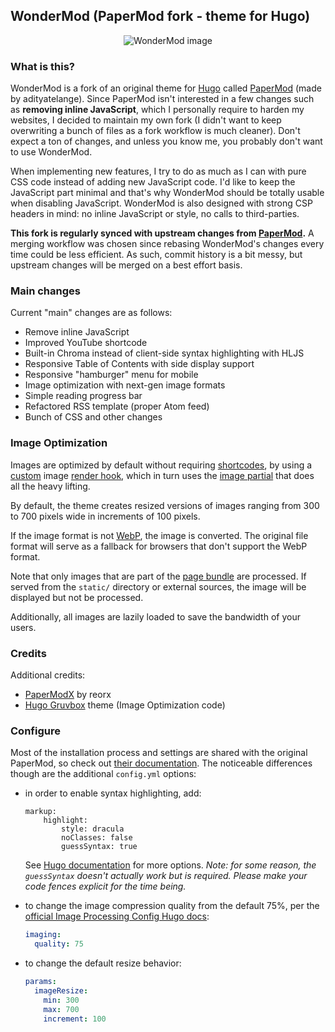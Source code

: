 ## WonderMod (PaperMod fork - theme for Hugo)

<p align="center">
  <img src="https://raw.githubusercontent.com/wonderfall/hugo-WonderMod/master/.github/assets/web-capture.jpeg" title="WonderMod" alt="WonderMod image">
</p>

### What is this?
WonderMod is a fork of an original theme for [Hugo](https://gohugo.io/) called [PaperMod](https://github.com/adityatelange/hugo-PaperMod) (made by adityatelange). Since PaperMod isn't interested in a few changes such as **removing inline JavaScript**, which I personally require to harden my websites, I decided to maintain my own fork (I didn't want to keep overwriting a bunch of files as a fork workflow is much cleaner). Don't expect a ton of changes, and unless you know me, you probably don't want to use WonderMod.

When implementing new features, I try to do as much as I can with pure CSS code instead of adding new JavaScript code. I'd like to keep the JavaScript part minimal and that's why WonderMod should be totally usable when disabling JavaScript. WonderMod is also designed with strong CSP headers in mind: no inline JavaScript or style, no calls to third-parties.

**This fork is regularly synced with upstream changes from [PaperMod](https://github.com/adityatelange/hugo-PaperMod).** A merging workflow was chosen since rebasing WonderMod's changes every time could be less efficient. As such, commit history is a bit messy, but upstream changes will be merged on a best effort basis.

### Main changes
Current "main" changes are as follows:
- Remove inline JavaScript
- Improved YouTube shortcode
- Built-in Chroma instead of client-side syntax highlighting with HLJS
- Responsive Table of Contents with side display support
- Responsive "hamburger" menu for mobile
- Image optimization with next-gen image formats
- Simple reading progress bar
- Refactored RSS template (proper Atom feed)
- Bunch of CSS and other changes

### Image Optimization

Images are optimized by default without requiring
[shortcodes](https://gohugo.io/content-management/shortcodes/), by using a [custom](./layouts/_default/_markup/render-image.html) image [render hook](https://gohugo.io/getting-started/configuration-markup#markdown-render-hooks), which in turn uses the [image partial](./layouts/partial/image.html) that does all the heavy lifting.

By default, the theme creates resized versions of images ranging from 300 to 700 pixels wide in increments of 100 pixels.

If the image format is not [WebP](https://en.wikipedia.org/wiki/WebP), the image is converted. The original file format will serve as a fallback for browsers that don't support the WebP format.

Note that only images that are part of the [page bundle](https://gohugo.io/content-management/page-bundles/) are processed.
If served from the `static/` directory or external sources, the image will be displayed but not be processed.

Additionally, all images are lazily loaded to save the bandwidth of your users.

### Credits
Additional credits:
- [PaperModX](https://github.com/reorx/hugo-PaperModX/) by reorx
- [Hugo Gruvbox](https://github.com/schnerring/hugo-theme-gruvbox) theme (Image Optimization code)

### Configure
Most of the installation process and settings are shared with the original PaperMod, so check out [their documentation](https://github.com/adityatelange/hugo-PaperMod/wiki/Installation). The noticeable differences though are the additional `config.yml` options:
- in order to enable syntax highlighting, add:

  ```
  markup:
      highlight:
          style: dracula
          noClasses: false
          guessSyntax: true
  ```

  See [Hugo documentation](https://gohugo.io/getting-started/configuration-markup#highlight) for more options.
  *Note: for some reason, the `guessSyntax` doesn't actually work but is required. Please make your code fences explicit for the time being.*

- to change the image compression quality from the default 75%, per the [official Image Processing Config Hugo docs](https://gohugo.io/content-management/image-processing/#image-processing-config):

  ```yaml
  imaging:
    quality: 75
  ```

- to change the default resize behavior:

  ```yaml
  params:
    imageResize:
      min: 300
      max: 700
      increment: 100
  ```

